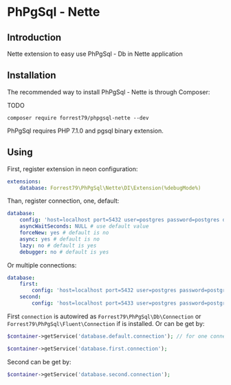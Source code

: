PhPgSql - Nette
================================================================

Introduction
------------

Nette extension to easy use PhPgSql - Db in Nette application


Installation
------------

The recommended way to install PhPgSql - Nette is through Composer:

TODO
```
composer require forrest79/phpgsql-nette --dev
```

PhPgSql requires PHP 7.1.0 and pgsql binary extension.


Using
-----

First, register extension in neon configuration:

```yaml
extensions:
	database: Forrest79\PhPgSql\Nette\DI\Extension(%debugMode%)
```

Than, register connection, one, default:

```yaml
database:
	config: 'host=localhost port=5432 user=postgres password=postgres dbname=postgres'
	asyncWaitSeconds: NULL # use default value
	forceNew: yes # default is no
	async: yes # default is no
	lazy: no # default is yes
	debugger: no # default is yes
```

Or multiple connections:

```yaml
database:
	first:
		config: 'host=localhost port=5432 user=postgres password=postgres dbname=postgres'
	second:
		config: 'host=localhost port=5433 user=postgres password=postgres dbname=postgres'
```

First `connection` is autowired as `Forrest79\PhPgSql\Db\Connection` or `Forrest79\PhPgSql\Fluent\Connection` if is installed. Or can be get by:

```php
$container->getService('database.default.connection'); // for one connection, default

$container->getService('database.first.connection');
```


Second can be get by:

```php
$container->getService('database.second.connection');
```
